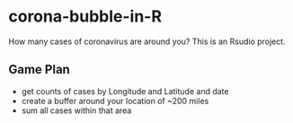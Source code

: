 # corona-bubble-in-R
How many cases of coronavirus are around you? This is an Rsudio project.

## Game Plan
 - get counts of cases by Longitude and Latitude and date
 - create a buffer around your location of ~200 miles
 - sum all cases within that area
